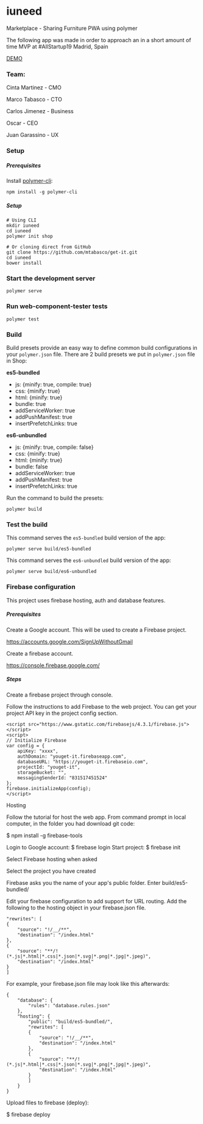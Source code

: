 # iuneed

Marketplace - Sharing Furniture
PWA using polymer

The following app was made in order to approach an in a short amount of time MVP 
at #AllStartup19 
Madrid, Spain

[DEMO](https://youget-it.firebaseapp.com/)

### Team: 

Cinta Martinez - CMO

Marco Tabasco - CTO

Carlos Jimenez - Business

Oscar - CEO

Juan Garassino - UX


### Setup

##### Prerequisites

Install [polymer-cli](https://github.com/Polymer/polymer-cli):

    npm install -g polymer-cli


##### Setup
    # Using CLI
    mkdir iuneed
    cd iuneed
    polymer init shop

    # Or cloning direct from GitHub
    git clone https://github.com/mtabasco/get-it.git
    cd iuneed
    bower install

### Start the development server

    polymer serve

### Run web-component-tester tests

    polymer test

### Build

Build presets provide an easy way to define common build configurations in your `polymer.json` file. There are 2 build presets we put in `polymer.json` file in Shop:

**es5-bundled**

- js: {minify: true, compile: true}
- css: {minify: true}
- html: {minify: true}
- bundle: true
- addServiceWorker: true
- addPushManifest: true
- insertPrefetchLinks: true

**es6-unbundled**

- js: {minify: true, compile: false}
- css: {minify: true}
- html: {minify: true}
- bundle: false
- addServiceWorker: true
- addPushManifest: true
- insertPrefetchLinks: true

Run the command to build the presets:

    polymer build

### Test the build

This command serves the `es5-bundled` build version of the app:

    polymer serve build/es5-bundled

This command serves the `es6-unbundled` build version of the app:

    polymer serve build/es6-unbundled


### Firebase configuration

This project uses firebase hosting, auth and database features.

##### Prerequisites

Create a Google account. This will be used to create a Firebase project.

https://accounts.google.com/SignUpWithoutGmail

Create a firebase account.

https://console.firebase.google.com/

##### Steps

Create a firebase project through console.

Follow the instructions to add Firebase to the web project. You can get your project API key in the project config section.

    <script src="https://www.gstatic.com/firebasejs/4.3.1/firebase.js"></script>
    <script>
    // Initialize Firebase
    var config = {
        apiKey: "xxxx",
        authDomain: "youget-it.firebaseapp.com",
        databaseURL: "https://youget-it.firebaseio.com",
        projectId: "youget-it",
        storageBucket: "",
        messagingSenderId: "831517451524"
    };
    firebase.initializeApp(config);
    </script>

Hosting

Follow the tutorial for host the web app. From command prompt in local computer, in the folder you had download git code:

$ npm install -g firebase-tools

Login to Google account: $ firebase login
Start project: $ firebase init

  Select Firebase hosting when asked
  
  Select the project you have created
  
  Firebase asks you the name of your app's public folder. Enter build/es5-bundled/

  Edit your firebase configuration to add support for URL routing. Add the following to the hosting object in your firebase.json file.

    "rewrites": [
    {
        "source": "!/__/**",
        "destination": "/index.html"
    },
    {
        "source": "**/!(*.js|*.html|*.css|*.json|*.svg|*.png|*.jpg|*.jpeg)",
        "destination": "/index.html"
    }
    ]

  For example, your firebase.json file may look like this afterwards:

    {
        "database": {
            "rules": "database.rules.json"
        },
        "hosting": {
            "public": "build/es5-bundled/",
            "rewrites": [
            {
                "source": "!/__/**",
                "destination": "/index.html"
            },
            {
                "source": "**/!(*.js|*.html|*.css|*.json|*.svg|*.png|*.jpg|*.jpeg)",
                "destination": "/index.html"
            }
            ]
        }
    }

Upload files to firebase (deploy):

$ firebase deploy


